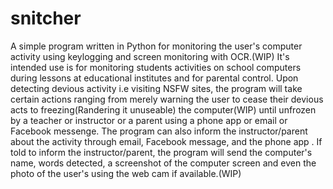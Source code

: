 # snitcher
A simple program written in Python for monitoring the user's computer activity using keylogging and screen monitoring with OCR.(WIP) It's intended use is for monitoring students activities on school computers during lessons at educational institutes and for parental control. Upon detecting devious activity i.e visiting NSFW sites, the program will take certain actions ranging from merely warning the user to cease their devious acts to freezing(Randering it unuseable) the computer(WIP) until unfrozen by a teacher or instructor or a parent using a phone app or email or Facebook messenge. The program can also inform the instructor/parent about the activity through email, Facebook message, and the phone app . If told to inform the instructor/parent, the program will send the computer's name, words detected, a screenshot of the computer screen and even the photo of the user's using the web cam if available.(WIP)
